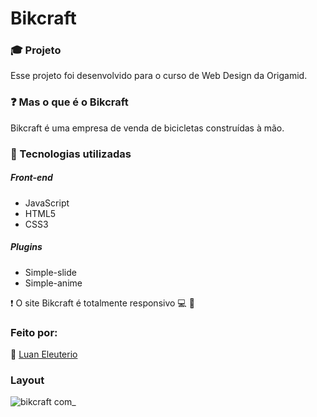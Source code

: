 # Bikcraft

### :mortar_board: Projeto

Esse projeto foi desenvolvido para o curso de Web Design da Origamid.

### :question: Mas o que é o Bikcraft

Bikcraft é uma empresa de venda de bicicletas construídas à mão.

### :hammer: Tecnologias utilizadas

##### Front-end

- JavaScript
- HTML5
- CSS3

##### Plugins

- Simple-slide
- Simple-anime

:heavy_exclamation_mark: O site Bikcraft é totalmente responsivo :computer: :iphone:

### Feito por:

:man: [Luan Eleuterio](https://github.com/LuanEleuterio/)

### Layout

![bikcraft com_](https://user-images.githubusercontent.com/37514449/107689452-9a4c2b80-6c87-11eb-9dc5-9ba0be3063de.png)

